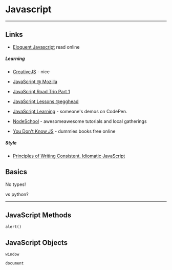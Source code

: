 Javascript
==========

---


Links
-----

- [Eloquent Javascript](http://eloquentjavascript.net/) read online


##### Learning

- [CreativeJS](http://creativejs.com/) - nice 
- [JavaScript @ Mozilla](https://developer.mozilla.org/en-US/docs/Web/JavaScript)

- [JavaScript Road Trip Part 1](https://www.codeschool.com/courses/javascript-road-trip-part-1)
- [JavaScript Lessons @egghead](https://egghead.io/technologies/js)
- [JavaScript Learning](http://codepen.io/collection/paujy/) - someone's demos on CodePen.

- [NodeSchool](http://nodeschool.io/) - awesomeawesome tutorials and local gatherings
- [You Don't Know JS](https://github.com/getify/You-Dont-Know-JS) - dummies books free online

##### Style

- [Principles of Writing Consistent, Idiomatic JavaScript](https://github.com/rwaldron/idiomatic.js/)



Basics
------

No types!

vs python?

---

JavaScript Methods
------------------

`alert()`


JavaScript Objects
------------------

`window`

`document`
